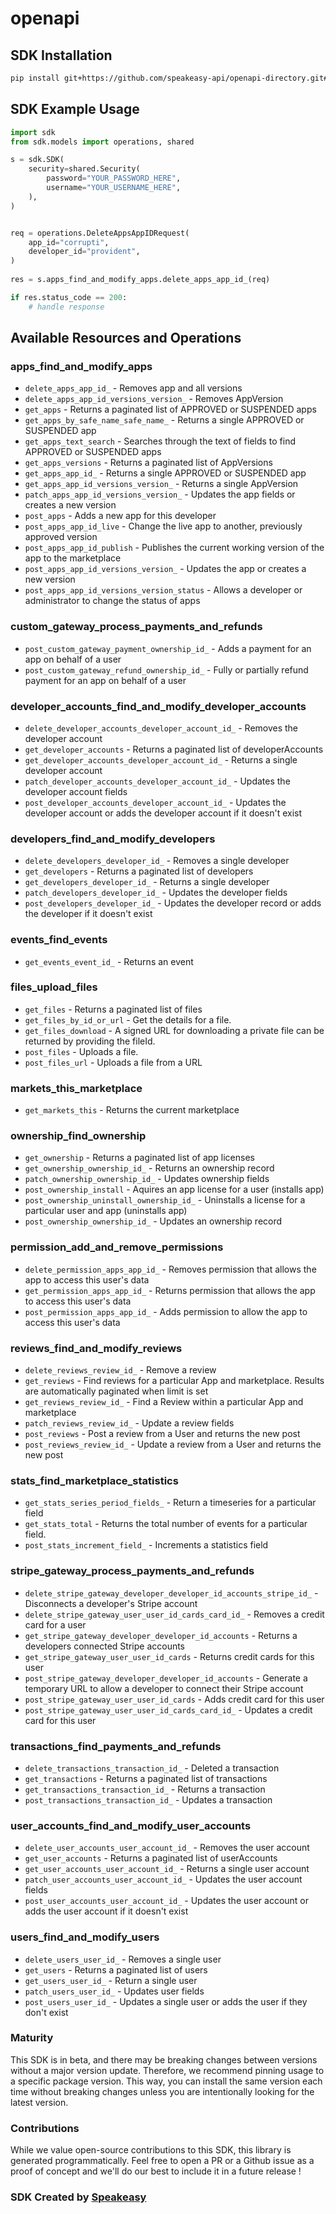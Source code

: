 # openapi

<!-- Start SDK Installation -->
## SDK Installation

```bash
pip install git+https://github.com/speakeasy-api/openapi-directory.git#subdirectory=SDKs/openchannel.io/market/2.0.24/python
```
<!-- End SDK Installation -->

## SDK Example Usage
<!-- Start SDK Example Usage -->
```python
import sdk
from sdk.models import operations, shared

s = sdk.SDK(
    security=shared.Security(
        password="YOUR_PASSWORD_HERE",
        username="YOUR_USERNAME_HERE",
    ),
)


req = operations.DeleteAppsAppIDRequest(
    app_id="corrupti",
    developer_id="provident",
)
    
res = s.apps_find_and_modify_apps.delete_apps_app_id_(req)

if res.status_code == 200:
    # handle response
```
<!-- End SDK Example Usage -->

<!-- Start SDK Available Operations -->
## Available Resources and Operations


### apps_find_and_modify_apps

* `delete_apps_app_id_` - Removes app and all versions
* `delete_apps_app_id_versions_version_` - Removes AppVersion
* `get_apps` - Returns a paginated list of APPROVED or SUSPENDED apps
* `get_apps_by_safe_name_safe_name_` - Returns a single APPROVED or SUSPENDED app
* `get_apps_text_search` - Searches through the text of fields to find APPROVED or SUSPENDED apps
* `get_apps_versions` - Returns a paginated list of AppVersions
* `get_apps_app_id_` - Returns a single APPROVED or SUSPENDED app
* `get_apps_app_id_versions_version_` - Returns a single AppVersion
* `patch_apps_app_id_versions_version_` - Updates the app fields or creates a new version
* `post_apps` - Adds a new app for this developer
* `post_apps_app_id_live` - Change the live app to another, previously approved version
* `post_apps_app_id_publish` - Publishes the current working version of the app to the marketplace
* `post_apps_app_id_versions_version_` - Updates the app or creates a new version
* `post_apps_app_id_versions_version_status` - Allows a developer or administrator to change the status of apps

### custom_gateway_process_payments_and_refunds

* `post_custom_gateway_payment_ownership_id_` - Adds a payment for an app on behalf of a user
* `post_custom_gateway_refund_ownership_id_` - Fully or partially refund payment for an app on behalf of a user

### developer_accounts_find_and_modify_developer_accounts

* `delete_developer_accounts_developer_account_id_` - Removes the developer account
* `get_developer_accounts` - Returns a paginated list of developerAccounts
* `get_developer_accounts_developer_account_id_` - Returns a single developer account
* `patch_developer_accounts_developer_account_id_` - Updates the developer account fields
* `post_developer_accounts_developer_account_id_` - Updates the developer account or adds the developer account if it doesn't exist

### developers_find_and_modify_developers

* `delete_developers_developer_id_` - Removes a single developer
* `get_developers` - Returns a paginated list of developers
* `get_developers_developer_id_` - Returns a single developer
* `patch_developers_developer_id_` - Updates the developer fields
* `post_developers_developer_id_` - Updates the developer record or adds the developer if it doesn't exist

### events_find_events

* `get_events_event_id_` - Returns an event

### files_upload_files

* `get_files` - Returns a paginated list of files
* `get_files_by_id_or_url` - Get the details for a file.
* `get_files_download` - A signed URL for downloading a private file can be returned by providing the fileId.
* `post_files` - Uploads a file.
* `post_files_url` - Uploads a file from a URL

### markets_this_marketplace

* `get_markets_this` - Returns the current marketplace

### ownership_find_ownership

* `get_ownership` - Returns a paginated list of app licenses
* `get_ownership_ownership_id_` - Returns an ownership record
* `patch_ownership_ownership_id_` - Updates ownership fields
* `post_ownership_install` - Aquires an app license for a user (installs app)
* `post_ownership_uninstall_ownership_id_` - Uninstalls a license for a particular user and app (uninstalls app)
* `post_ownership_ownership_id_` - Updates an ownership record

### permission_add_and_remove_permissions

* `delete_permission_apps_app_id_` - Removes permission that allows the app to access this user's data
* `get_permission_apps_app_id_` - Returns permission that allows the app to access this user's data
* `post_permission_apps_app_id_` - Adds permission to allow the app to access this user's data

### reviews_find_and_modify_reviews

* `delete_reviews_review_id_` - Remove a review
* `get_reviews` - Find reviews for a particular App and marketplace. Results are automatically paginated when limit is set
* `get_reviews_review_id_` - Find a Review within a particular App and marketplace
* `patch_reviews_review_id_` - Update a review fields
* `post_reviews` - Post a review from a User and returns the new post
* `post_reviews_review_id_` - Update a review from a User and returns the new post

### stats_find_marketplace_statistics

* `get_stats_series_period_fields_` - Return a timeseries for a particular field
* `get_stats_total` - Returns the total number of events for a particular field.
* `post_stats_increment_field_` - Increments a statistics field

### stripe_gateway_process_payments_and_refunds

* `delete_stripe_gateway_developer_developer_id_accounts_stripe_id_` - Disconnects a developer's Stripe account
* `delete_stripe_gateway_user_user_id_cards_card_id_` - Removes a credit card for a user
* `get_stripe_gateway_developer_developer_id_accounts` - Returns a developers connected Stripe accounts
* `get_stripe_gateway_user_user_id_cards` - Returns credit cards for this user
* `post_stripe_gateway_developer_developer_id_accounts` - Generate a temporary URL to allow a developer to connect their Stripe account
* `post_stripe_gateway_user_user_id_cards` - Adds credit card for this user
* `post_stripe_gateway_user_user_id_cards_card_id_` - Updates a credit card for this user

### transactions_find_payments_and_refunds

* `delete_transactions_transaction_id_` - Deleted a transaction
* `get_transactions` - Returns a paginated list of transactions
* `get_transactions_transaction_id_` - Returns a transaction
* `post_transactions_transaction_id_` - Updates a transaction

### user_accounts_find_and_modify_user_accounts

* `delete_user_accounts_user_account_id_` - Removes the user account
* `get_user_accounts` - Returns a paginated list of userAccounts
* `get_user_accounts_user_account_id_` - Returns a single user account
* `patch_user_accounts_user_account_id_` - Updates the user account fields
* `post_user_accounts_user_account_id_` - Updates the user account or adds the user account if it doesn't exist

### users_find_and_modify_users

* `delete_users_user_id_` - Removes a single user
* `get_users` - Returns a paginated list of users
* `get_users_user_id_` - Return a single user
* `patch_users_user_id_` - Updates user fields
* `post_users_user_id_` - Updates a single user or adds the user if they don't exist
<!-- End SDK Available Operations -->

### Maturity

This SDK is in beta, and there may be breaking changes between versions without a major version update. Therefore, we recommend pinning usage
to a specific package version. This way, you can install the same version each time without breaking changes unless you are intentionally
looking for the latest version.

### Contributions

While we value open-source contributions to this SDK, this library is generated programmatically.
Feel free to open a PR or a Github issue as a proof of concept and we'll do our best to include it in a future release !

### SDK Created by [Speakeasy](https://docs.speakeasyapi.dev/docs/using-speakeasy/client-sdks)
